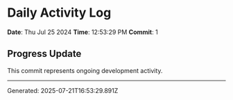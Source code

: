 # Daily Activity Log

**Date**: Thu Jul 25 2024
**Time**: 12:53:29 PM
**Commit**: 1

## Progress Update

This commit represents ongoing development activity.

---
Generated: 2025-07-21T16:53:29.891Z
